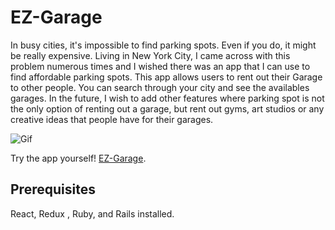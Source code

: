 # EZ-Garage
In busy cities, it's impossible to find parking spots. Even if you do, it might be really expensive. Living in New York City, I came across with this problem numerous times and I wished there was an app that I can use to find affordable parking spots. This app allows users to rent out their Garage to other people. You can search through your city and see the availables garages. In the future, I wish to add other features where parking spot is not the only option of renting out a garage, but rent out gyms, art studios or any creative ideas that people have for their garages.

![Gif](Ez-Garage-Gif.gif)

Try the app yourself! [EZ-Garage](https://ez-garage-app.herokuapp.com/).


## Prerequisites
React, Redux , Ruby, and Rails installed.